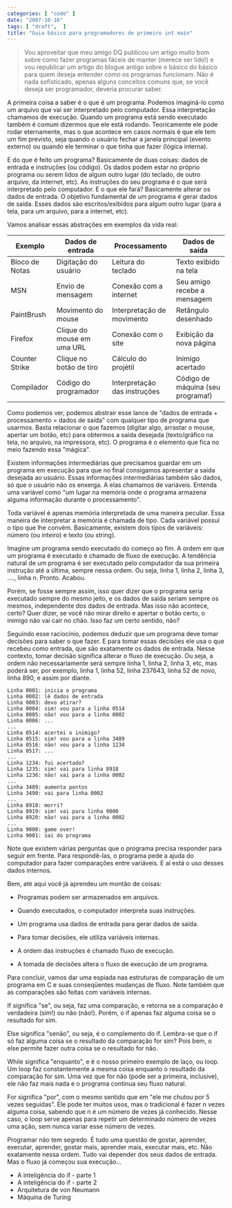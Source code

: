```yaml
---
categories: [ "code" ]
date: "2007-10-16"
tags: [ "draft",  ]
title: "Guia básico para programadores de primeiro int main"
---
```

> Vou aproveitar que meu amigo DQ publicou um artigo muito bom sobre como fazer programas fáceis de manter (merece ser lido!) e vou republicar um artigo do blogue antigo sobre o básico do básico para quem deseja entender como os programas funcionam. Não é nada sofisticado, apenas alguns conceitos comuns que, se você deseja ser programador, deveria procurar saber.


A primeira coisa a saber é o que é um programa. Podemos imaginá-lo como um arquivo que vai ser interpretado pelo computador. Essa interpretação chamamos de execução. Quando um programa está sendo executado também é comum dizermos que ele está rodando. Teoricamente ele pode rodar eternamente, mas o que acontece em casos normais é que ele tem um fim previsto, seja quando o usuário fechar a janela principal (evento externo) ou quando ele terminar o que tinha que fazer (lógica interna).

E do que é feito um programa? Basicamente de duas coisas: dados de entrada e instruções (ou código). Os dados podem estar no próprio programa ou serem lidos de algum outro lugar (do teclado, de outro arquivo, da internet, etc). As instruções do seu programa é o que será interpretado pelo computador. E o que ele fará? Basicamente alterar os dados de entrada. O objetivo fundamental de um programa é gerar dados de saída. Esses dados são escritos/exibidos para algum outro lugar (para a tela, para um arquivo, para a internet, etc).

Vamos analisar essas abstrações em exemplos da vida real:

    
| Exemplo         | Dados de entrada            | Processamento                 | Dados de saída                    |
| --------------  | --------------------------  | ----------------------------  | --------------------------------- |
| Bloco de Notas  | Digitação do usuário        | Leitura do teclado            | Texto exibido na tela             |
| MSN             | Envio de mensagem           | Conexão com a internet        | Seu amigo recebe a mensagem       |
| PaintBrush      | Movimento do mouse          | Interpretação de movimento    | Retângulo desenhado               |
| Firefox         | Clique do mouse em uma URL  | Conexão com o site            | Exibição da nova página           |
| Counter Strike  | Clique no botão de tiro     | Cálculo do projétil           | Inimigo acertado                  |
| Compilador      | Código do programador       | Interpretação das instruções  | Código de máquina (seu programa!) |

Como podemos ver, podemos abstrair esse lance de "dados de entrada + processamento = dados de saída" com qualquer tipo de programa que usarmos. Basta relacionar o que fazemos (digitar algo, arrastar o mouse, apertar um botão, etc) para obtermos a saída desejada (texto/gráfico na tela, no arquivo, na impressora, etc). O programa é o elemento que fica no meio fazendo essa "mágica".


Existem informações intermediárias que precisamos guardar em um programa em execução para que no final consigamos apresentar a saída desejada ao usuário. Essas informações intermediárias também são dados, só que o usuário não os enxerga. A elas chamamos de variáveis. Entenda uma variável como "um lugar na memória onde o programa armazena alguma informação durante o processamento".

Toda variável é apenas memória interpretada de uma maneira peculiar. Essa maneira de interpretar a memória é chamada de tipo. Cada variável possui o tipo que lhe convém. Basicamente, existem dois tipos de variáveis: número (ou inteiro) e texto (ou string).


Imagine um programa sendo executado do começo ao fim. A ordem em que um programa é executado é chamado de fluxo de execução. A tendência natural de um programa é ser executado pelo computador da sua primeira instrução até a última, sempre nessa ordem. Ou seja, linha 1, linha 2, linha 3, ...., linha n. Pronto. Acabou.

Porém, se fosse sempre assim, isso quer dizer que o programa seria executado sempre do mesmo jeito, e os dados de saída seriam sempre os mesmos, independente dos dados de entrada. Mas isso não acontece, certo? Quer dizer, se você não mirar direito e apertar o botão certo, o inimigo não vai cair no chão. Isso faz um certo sentido, não?

Seguindo esse raciocínio, podemos deduzir que um programa deve tomar decisões para saber o que fazer. E para tomar essas decisões ele usa o que recebeu como entrada, que são exatamente os dados de entrada. Nesse contexto, tomar decisão significa alterar o fluxo de execução. Ou seja, a ordem não necessariamente será sempre linha 1, linha 2, linha 3, etc, mas poderá ser, por exemplo, linha 1, linha 52, linha 237643, linha 52 de novo, linha 890, e assim por diante.

    
    Linha 0001: inicia o programa
    Linha 0002: lê dados de entrada
    Linha 0003: devo atirar?
    Linha 0004: sim! vou para a linha 0514
    Linha 0005: não! vou para a linha 0002
    Linha 0006: ...
    ...
    Linha 0514: acertei o inimigo?
    Linha 0515: sim! vou para a linha 3489
    Linha 0516: não! vou para a linha 1234
    Linha 0517: ...
    ...
    Linha 1234: fui acertado?
    Linha 1235: sim! vai para linha 8918
    Linha 1236: não! vai para a linha 0002
    ...
    Linha 3489: aumenta pontos
    Linha 3490: vai para linha 0002
    ...
    Linha 8918: morri?
    Linha 8919: sim! vai para linha 9000
    Linha 8920: não! vai para a linha 0002
    ...
    Linha 9000: game over!
    Linha 9001: sai do programa

Note que existem várias perguntas que o programa precisa responder para seguir em frente. Para respondê-las, o programa pede a ajuda do computador para fazer comparações entre variáveis. E aí está o uso desses dados internos.


Bem, até aqui você já aprendeu um montão de coisas:

	
  * Programas podem ser armazenados em arquivos.

	
  * Quando executados, o computador interpreta suas instruções.

	
  * Um programa usa dados de entrada para gerar dados de saída.

	
  * Para tomar decisões, ele utiliza variáveis internas.

	
  * A ordem das instruções é chamado fluxo de execução.

	
  * A tomada de decisões altera o fluxo de execução de um programa.

Para concluir, vamos dar uma espiada nas estruturas de comparação de um programa em C e suas conseqüentes mudanças de fluxo. Note também que as comparações são feitas com variáveis internas.



If significa "se", ou seja, faz uma comparação, e retorna se a comparação é verdadeira (sim!) ou não (não!). Porém, o if apenas faz alguma coisa se o resultado for sim.



Else significa "senão", ou seja, é o complemento do if. Lembra-se que o if só faz alguma coisa se o resultado da comparação for sim? Pois bem, o else permite fazer outra coisa se o resultado for não.



While significa "enquanto", e é o nosso primeiro exemplo de laço, ou loop. Um loop faz constantemente a mesma coisa enquanto o resultado da comparação for sim. Uma vez que for não (pode ser a primeira, inclusive), ele não faz mais nada e o programa continua seu fluxo natural.



For significa "por", com o mesmo sentido que em "ele me chutou por 5 vezes seguidas". Ele pode ter muitos usos, mas o tradicional é fazer n vezes alguma coisa, sabendo que n é um número de vezes já conhecido. Nesse caso, o loop serve apenas para repetir um determinado número de vezes uma ação, sem nunca variar esse número de vezes.


Programar não tem segredo. É tudo uma questão de gostar, aprender, executar, aprender, gostar mais, aprender mais, executar mais, etc. Não exatamente nessa ordem. Tudo vai depender dos seus dados de entrada. Mas o fluxo já começou sua execução...


  * A inteligência do if - parte 1
  * A inteligência do if - parte 2
  * Arquitetura de von Neumann
  * Máquina de Turing
